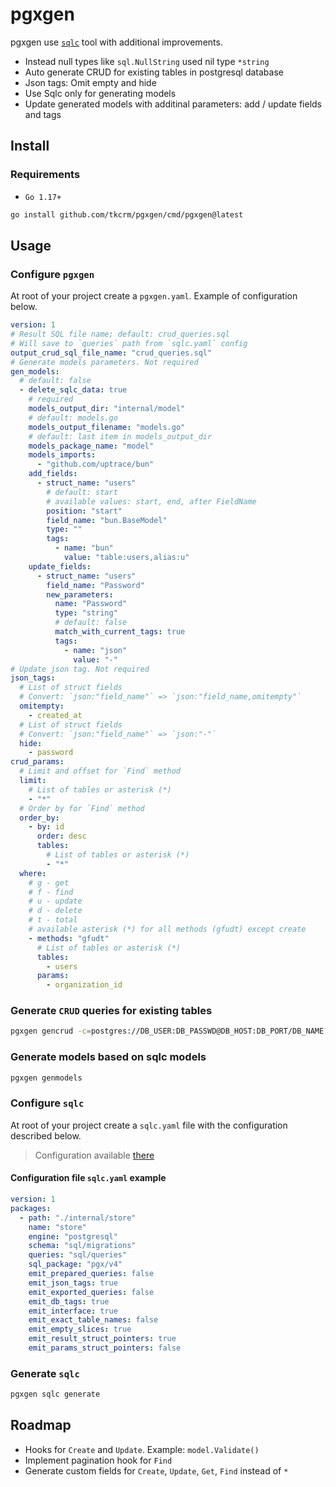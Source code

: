 # pgxgen

pgxgen use [`sqlc`](https://github.com/kyleconroy/sqlc) tool with additional improvements.

- Instead null types like `sql.NullString` used nil type `*string`
- Auto generate CRUD for existing tables in postgresql database
- Json tags: Omit empty and hide
- Use Sqlc only for generating models
- Update generated models with additinal parameters: add / update fields and tags

## Install

### Requirements

- `Go 1.17+`

```bash
go install github.com/tkcrm/pgxgen/cmd/pgxgen@latest
```

## Usage

### Configure `pgxgen`

At root of your project create a `pgxgen.yaml`. Example of configuration below.

```yaml
version: 1
# Result SQL file name; default: crud_queries.sql
# Will save to `queries` path from `sqlc.yaml` config
output_crud_sql_file_name: "crud_queries.sql"
# Generate models parameters. Not required
gen_models:
  # default: false
  - delete_sqlc_data: true
    # required
    models_output_dir: "internal/model"
    # default: models.go
    models_output_filename: "models.go"
    # default: last item in models_output_dir
    models_package_name: "model"
    models_imports:
      - "github.com/uptrace/bun"
    add_fields:
      - struct_name: "users"
        # default: start
        # available values: start, end, after FieldName
        position: "start"
        field_name: "bun.BaseModel"
        type: ""
        tags:
          - name: "bun"
            value: "table:users,alias:u"
    update_fields:
      - struct_name: "users"
        field_name: "Password"
        new_parameters:
          name: "Password"
          type: "string"
          # default: false
          match_with_current_tags: true
          tags:
            - name: "json"
              value: "-"
# Update json tag. Not required
json_tags:
  # List of struct fields
  # Convert: `json:"field_name"` => `json:"field_name,omitempty"`
  omitempty:
    - created_at
  # List of struct fields
  # Convert: `json:"field_name"` => `json:"-"`
  hide:
    - password
crud_params:
  # Limit and offset for `Find` method
  limit:
    # List of tables or asterisk (*)
    - "*"
  # Order by for `Find` method
  order_by:
    - by: id
      order: desc
      tables:
        # List of tables or asterisk (*)
        - "*"
  where:
    # g - get
    # f - find
    # u - update
    # d - delete
    # t - total
    # available asterisk (*) for all methods (gfudt) except create
    - methods: "gfudt"
      # List of tables or asterisk (*)
      tables:
        - users
      params:
        - organization_id
```

### Generate `CRUD` queries for existing tables

```bash
pgxgen gencrud -c=postgres://DB_USER:DB_PASSWD@DB_HOST:DB_PORT/DB_NAME?sslmode=disable
```

### Generate models based on sqlc models

```bash
pgxgen genmodels
```

### Configure `sqlc`

At root of your project create a `sqlc.yaml` file with the configuration described below.

> Configuration available [there](https://docs.sqlc.dev/en/stable/reference/config.html)

#### Configuration file `sqlc.yaml` example

```yaml
version: 1
packages:
  - path: "./internal/store"
    name: "store"
    engine: "postgresql"
    schema: "sql/migrations"
    queries: "sql/queries"
    sql_package: "pgx/v4"
    emit_prepared_queries: false
    emit_json_tags: true
    emit_exported_queries: false
    emit_db_tags: true
    emit_interface: true
    emit_exact_table_names: false
    emit_empty_slices: true
    emit_result_struct_pointers: true
    emit_params_struct_pointers: false
```

### Generate `sqlc`

```bash
pgxgen sqlc generate
```

## Roadmap

- Hooks for `Create` and `Update`. Example: `model.Validate()`
- Implement pagination hook for `Find`
- Generate custom fields for `Create`, `Update`, `Get`, `Find` instead of `*`

